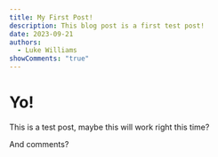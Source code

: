 ```yaml
---
title: My First Post!
description: This blog post is a first test post!
date: 2023-09-21
authors:
  - Luke Williams
showComments: "true"
---
```

# Yo!

This is a test post, maybe this will work right this time?

And comments?